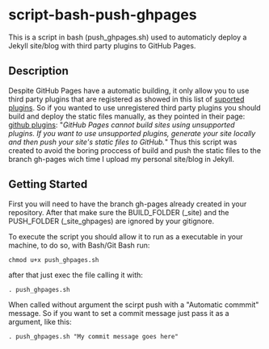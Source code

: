 # script-bash-push-ghpages

This is a script in bash (push_ghpages.sh) used to automaticly deploy a Jekyll site/blog with third party plugins to GitHub Pages.

## Description

Despite GitHub Pages have a automatic building, it only allow you to use third party plugins that are registered as showed in this list of [suported plugins](https://pages.github.com/versions/). 
So if you wanted to use unregistered third party plugins you should build and deploy the static files manually, as they pointed in their page: [github plugins](https://docs.github.com/en/pages/setting-up-a-github-pages-site-with-jekyll/about-github-pages-and-jekyll#plugins): 
"*GitHub Pages cannot build sites using unsupported plugins. If you want to use unsupported plugins, generate your site locally and 
then push your site's static files to GitHub.*"
Thus this script was created to avoid the boring proccess of build and push the static files to the branch gh-pages wich time I upload my personal site/blog in Jekyll.
 
## Getting Started

First you will need to have the branch gh-pages already created in your repository.
After that make sure the BUILD_FOLDER (_site) and the PUSH_FOLDER (_site_ghpages) are ignored by your gitignore.

To execute the script you should allow it to run as a executable in your machine, to do so, with Bash/Git Bash run: 

```
chmod u+x push_ghpages.sh
```
after that just exec the file calling it with:

```
. push_ghpages.sh

```
When called without argument the scirpt push with a "Automatic commmit" message.
So if you want to set a commit message just pass it as a argument, like this:

```
. push_ghpages.sh "My commit message goes here"
```


